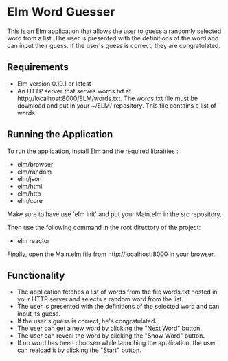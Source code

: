# Elm Word Guesser

This is an Elm application that allows the user to guess a randomly selected word from a list. The user is presented with the definitions of the word and can input their guess. If the user's guess is correct, they are congratulated.

## Requirements

* Elm version 0.19.1 or latest
* An HTTP server that serves words.txt at http://localhost:8000/ELM/words.txt. The words.txt file must be download and put in your ~/ELM/ repository. This file contains a list of words.

## Running the Application

To run the application, install Elm and the required librairies :

* elm/browser
* elm/random
* elm/json
* elm/html
* elm/http
* elm/core

Make sure to have use 'elm init' and put your Main.elm in the src repository.

Then use the following command in the root directory of the project:

* elm reactor

Finally, open the Main.elm file from http://localhost:8000 in your browser.

## Functionality

* The application fetches a list of words from the file words.txt hosted in your HTTP server and selects a random word from the list.
* The user is presented with the definitions of the selected word and can input its guess.
* If the user's guess is correct, he's congratulated.
* The user can get a new word by clicking the "Next Word" button.
* The user can reveal the word by clicking the "Show Word" button.
* If no word has been choosen while launching the application, the user can reaload it by clicking the "Start" button.


